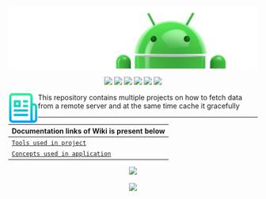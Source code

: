 ![Banner](images/Logo-new.png)


<p align="center">
<a><img src="https://img.shields.io/badge/Retrofit-For--Network-lightgrey"></a>
<a><img src="https://img.shields.io/badge/Coil-For%20Image%20Loading-blue" ></a>
<a><img src="https://img.shields.io/badge/DataStore%20Preferences-key--Value--Pairs--Storage-orange"></a>
<a><img src="https://img.shields.io/badge/Kotlin--Dsl-For--Dependencies-red"></a>
<a><img src="https://img.shields.io/badge/Room-Local--Storage-yellow"></a>
<a><img src="https://img.shields.io/badge/Hilt-Dependency%20Injection-green"></a>
</p>

<p align="center"><a><img align="left" src="https://github.com/devrath/devrath/blob/master/images/description.png" width="60" height="60" alt="Description" title="Description"></a></p> 
This repository contains multiple projects on how to fetch data from a remote server and at the same time cache it gracefully

---


| **Documentation links of Wiki is present below** |
| --- |
| [```Tools used in project```](https://github.com/devrath/DroidFoodApplication/wiki/Tools-used-in-project) |
| [```Concepts used in application```](https://github.com/devrath/droid-offline-application/wiki/Concepts-involved-in-application) |


<p align="center">
<a><img src="https://github.com/devrath/droid-offline-application/blob/main/images/block.png"></a>
</p>



<p align="center">
<a><img src="https://forthebadge.com/images/badges/built-for-android.svg"></a>
</p>
